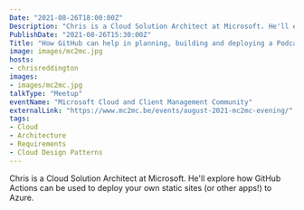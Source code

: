 ```yaml
---
Date: "2021-08-26T18:00:00Z"
Description: "Chris is a Cloud Solution Architect at Microsoft. He'll explore how GitHub Actions can be used to deploy your own static sites (or other apps!) to Azure."
PublishDate: "2021-08-26T15:30:00Z"
Title: "How GitHub can help in planning, building and deploying a Podcast/Blog site"
image: images/mc2mc.jpg
hosts:
- chrisreddington
images:
- images/mc2mc.jpg
talkType: "Meetup"
eventName: "Microsoft Cloud and Client Management Community"
externalLink: "https://www.mc2mc.be/events/august-2021-mc2mc-evening/"
tags:
- Cloud
- Architecture
- Requirements
- Cloud Design Patterns
---
```

Chris is a Cloud Solution Architect at Microsoft. He'll explore how GitHub Actions can be used to deploy your own static sites (or other apps!) to Azure.